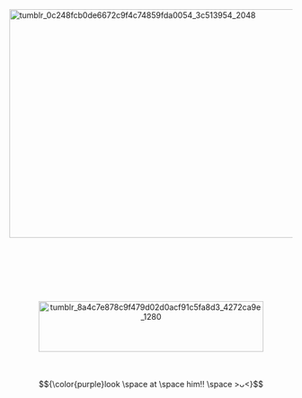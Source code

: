 <img width="2048" height="407" alt="tumblr_0c248fcb0de6672c9f4c74859fda0054_3c513954_2048" src="https://github.com/user-attachments/assets/99a03163-3634-478d-b3ce-66d1e81a33a7" />

　<p align="center"> 



　　<p align="center"><img width="400" height="90" alt="tumblr_8a4c7e878c9f479d02d0acf91c5fa8d3_4272ca9e_1280" src="https://github.com/user-attachments/assets/696fd9c1-af78-45e8-9139-e1e710593480" />

　<p align="center">$${\color{purple}look \space at \space him!! \space >ᴗ<}$$

 　<p align="center">     


